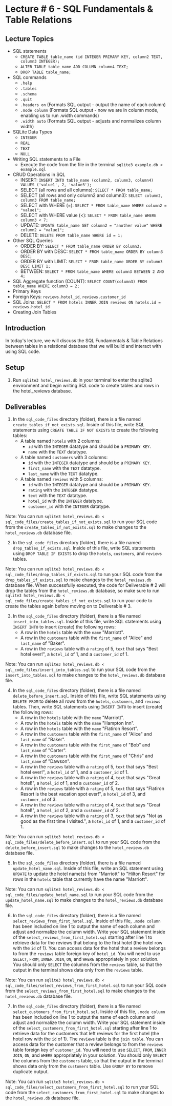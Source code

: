 # Lecture # 6 - SQL Fundamentals & Table Relations

## Lecture Topics

- SQL statements
  - `CREATE TABLE table_name (id INTEGER PRIMARY KEY, column2 TEXT, column3 INTEGER);`
  - `ALTER TABLE table_name ADD COLUMN column4 TEXT;`
  - `DROP TABLE table_name;`
- SQL commands
  - `.help`
  - `.tables`
  - `.schema`
  - `.quit`
  - `.headers on` (Formats SQL output - output the name of each column)
  - `.mode column` (Formats SQL output - now we are in column mode, enabling us to run .width commands)
  - `.width auto` (Formats SQL output - adjusts and normalizes column width)
- SQLite Data Types
  - `INTEGER`
  - `REAL`
  - `TEXT`
  - `NULL`
- Writing SQL statements to a File
  - Execute the code from the file in the terminal `sqlite3 example.db < example.sql`
- CRUD Operations in SQL
  - INSERT: `INSERT INTO table_name (column2, column3, column4) VALUES ('value1', 2, 'value3');`
  - SELECT (all rows and all columns): `SELECT * FROM table_name;`
  - SELECT (all rows and only column2 and column3): `SELECT column2, column3 FROM table_name;`
  - SELECT with WHERE (=): `SELECT * FROM table_name WHERE column2 = "value1";`
  - SELECT with WHERE value (<): `SELECT * FROM table_name WHERE column3 < 7;`
  - UPDATE: `UPDATE table_name SET column2 = "another value" WHERE column2 = "value1";`
  - DELETE: `DELETE FROM table_name WHERE id = 1;`
- Other SQL Queries
  - ORDER BY: `SELECT * FROM table_name ORDER BY column3;`
  - ORDER BY with DESC: `SELECT * FROM table_name ORDER BY column3 DESC;`
  - ORDER BY with LIMIT: `SELECT * FROM table_name ORDER BY column3 DESC LIMIT 1;`
  - BETWEEN: `SELECT * FROM table_name WHERE column3 BETWEEN 2 AND 4;`
- SQL Aggregate function (COUNT): `SELECT COUNT(column3) FROM table_name WHERE column3 = 2;`
- Primary Keys
- Foreign Keys: `reviews.hotel_id`, `reviews.customer_id`
- SQL Joins: `SELECT * FROM hotels INNER JOIN reviews ON hotels.id = reviews.hotel_id`
- Creating Join Tables

## Introduction

In today's lecture, we will discuss the SQL Fundamentals & Table Relations between tables in a relational database that we will build and interact with using SQL code.

## Setup

1. Run `sqlite3 hotel_reviews.db` in your terminal to enter the sqlite3 environment and begin writing SQL code to create tables and rows in the hotel_reviews database.

## Deliverables

1. In the `sql_code_files` directory (folder), there is a file named `create_tables_if_not_exists.sql`. Inside of this file, write SQL statements using `CREATE TABLE IF NOT EXISTS` to create the following tables:
   - A table named `hotels` with 2 columns:
     - `id` with the `INTEGER` datatype and should be a `PRIMARY KEY`.
     - `name` with the `TEXT` datatype.
   - A table named `customers` with 3 columns:
     - `id` with the `INTEGER` datatype and should be a `PRIMARY KEY`.
     - `first_name` with the `TEXT` datatype.
     - `last_name` with the `TEXT` datatype.
   - A table named `reviews` with 5 columns:
     - `id` with the `INTEGER` datatype and should be a `PRIMARY KEY`.
     - `rating` with the `INTEGER` datatype.
     - `text` with the `TEXT` datatype.
     - `hotel_id` with the `INTEGER` datatype.
     - `customer_id` with the `INTEGER` datatype.

Note: You can run `sqlite3 hotel_reviews.db < sql_code_files/create_tables_if_not_exists.sql` to run your SQL code from the `create_tables_if_not_exists.sql` to make changes to the `hotel_reviews.db` database file.

2. In the `sql_code_files` directory (folder), there is a file named `drop_tables_if_exists.sql`. Inside of this file, write SQL statements using `DROP TABLE IF EXISTS` to drop the `hotels`, `customers`, and `reviews` tables.

Note: You can run `sqlite3 hotel_reviews.db < sql_code_files/drop_tables_if_exists.sql` to run your SQL code from the `drop_tables_if_exists.sql` to make changes to the `hotel_reviews.db` database file. When successfully executed, the code for Deliverable # 2 will drop the tables from the `hotel_reviews.db` database, so make sure to run `sqlite3 hotel_reviews.db < sql_code_files/create_tables_if_not_exists.sql` to run your code to create the tables again before moving on to Deliverable # 3.

3. In the `sql_code_files` directory (folder), there is a file named `insert_into_tables.sql`. Inside of this file, write SQL statements using `INSERT INTO` to insert (create) the following rows:
   - A row in the `hotels` table with the `name` "Marriott".
   - A row in the `customers` table with the `first_name` of "Alice" and `last_name` of "Baker".
   - A row in the `reviews` table with a `rating` of 5, `text` that says "Best hotel ever!", a `hotel_id` of 1, and a `customer_id` of 1.

Note: You can run `sqlite3 hotel_reviews.db < sql_code_files/insert_into_tables.sql` to run your SQL code from the `insert_into_tables.sql` to make changes to the `hotel_reviews.db` database file.

4. In the `sql_code_files` directory (folder), there is a file named `delete_before_insert.sql`. Inside of this file, write SQL statements using `DELETE FROM` to delete all rows from the `hotels`, `customers`, and `reviews` tables. Then, write SQL statements using `INSERT INTO` to insert (create) the following rows:
   - A row in the `hotels` table with the `name` "Marriott".
   - A row in the `hotels` table with the `name` "Hampton Inn".
   - A row in the `hotels` table with the `name` "Flatiron Resort".
   - A row in the `customers` table with the `first_name` of "Alice" and `last_name` of "Baker".
   - A row in the `customers` table with the `first_name` of "Bob" and `last_name` of "Carter".
   - A row in the `customers` table with the `first_name` of "Chris" and `last_name` of "Dawson".
   - A row in the `reviews` table with a `rating` of 5, `text` that says "Best hotel ever!", a `hotel_id` of 1, and a `customer_id` of 1.
   - A row in the `reviews` table with a `rating` of 4, `text` that says "Great hotel!", a `hotel_id` of 1, and a `customer_id` of 2.
   - A row in the `reviews` table with a `rating` of 5, `text` that says "Flatiron Resort is the best vacation spot ever!", a `hotel_id` of 3, and `customer_id` of 3.
   - A row in the `reviews` table with a `rating` of 4, `text` that says "Great hotel!", a `hotel_id` of 2, and a `customer_id` of 2.
   - A row in the `reviews` table with a `rating` of 3, `text` that says "Not as good as the first time I visited.", a `hotel_id` of 1, and a `customer_id` of 1.

Note: You can run `sqlite3 hotel_reviews.db < sql_code_files/delete_before_insert.sql` to run your SQL code from the `delete_before_insert.sql` to make changes to the `hotel_reviews.db` database file.

5. In the `sql_code_files` directory (folder), there is a file named `update_hotel_name.sql`. Inside of this file, write an SQL statement using `UPDATE` to update the hotel name(s) from "Marriott" to "Hilton Resort" for rows in the `hotels` table that currently have the name "Marriott".

Note: You can run `sqlite3 hotel_reviews.db < sql_code_files/update_hotel_name.sql` to run your SQL code from the `update_hotel_name.sql` to make changes to the `hotel_reviews.db` database file.

6. In the `sql_code_files` directory (folder), there is a file named `select_reviews_from_first_hotel.sql`. Inside of this file, `.mode column` has been included on line 1 to output the name of each column and adjust and normalize the column width. Write your SQL statement inside of the `select_reviews_from_first_hotel.sql` starting after line 1 to retrieve data for the reviews that belong to the first hotel (the hotel row with the `id` of 1). You can access data for the hotel that a review belongs to from the `reviews` table foreign key of `hotel_id`. You will need to use `SELECT`, `FROM`, `INNER JOIN`, `ON`, and `WHERE` appropriately in your solution. You should only `SELECT` the columns from the `reviews` table, so that the output in the terminal shows data only from the `reviews` table.

Note: You can run `sqlite3 hotel_reviews.db < sql_code_files/select_reviews_from_first_hotel.sql` to run your SQL code from the `select_reviews_from_first_hotel.sql` to make changes to the `hotel_reviews.db` database file.

7. In the `sql_code_files` directory (folder), there is a file named `select_customers_from_first_hotel.sql`. Inside of this file, `.mode column` has been included on line 1 to output the name of each column and adjust and normalize the column width. Write your SQL statement inside of the `select_customers_from_first_hotel.sql` starting after line 1 to retrieve data for the customers that left reviews for the first hotel (the hotel row with the `id` of 1). The `reviews` table is the `join table`. You can access data for the customer that a review belongs to from the `reviews` table foreign key of `customer_id`. You will need to use `SELECT`, `FROM`, `INNER JOIN`, `ON`, and `WHERE` appropriately in your solution. You should only `SELECT` the columns from the `customers` table, so that the output in the terminal shows data only from the `customers` table. Use `GROUP BY` to remove duplicate output.

Note: You can run `sqlite3 hotel_reviews.db < sql_code_files/select_customers_from_first_hotel.sql` to run your SQL code from the `select_customers_from_first_hotel.sql` to make changes to the `hotel_reviews.db` database file.